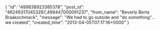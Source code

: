 {
   "id": "499838923385378",
   "post_id": "462493170453287_499447000091237",
   "from_name": "Beverly Berta Braakschmack",
   "message": "We had to go outside and \"do something\"... we created",
   "created_time": "2013-04-05T07:17:16+0000"
 }
